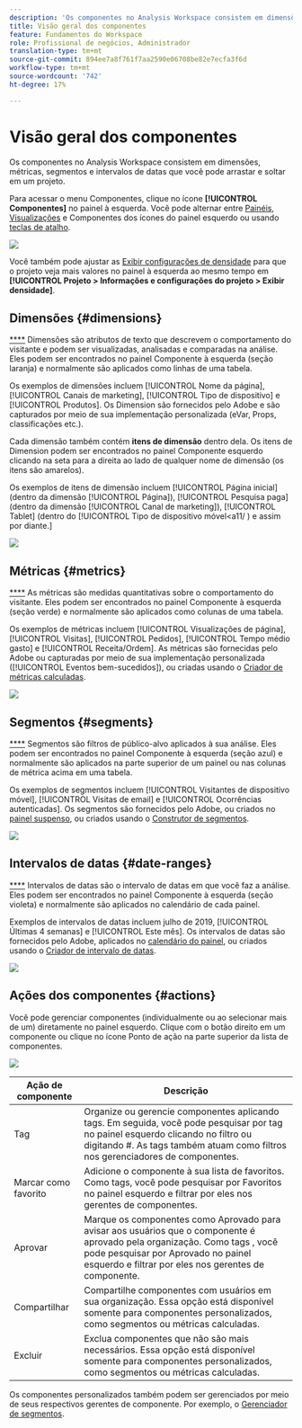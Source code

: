```yaml
---
description: 'Os componentes no Analysis Workspace consistem em dimensões, métricas, segmentos e intervalos de datas que você pode arrastar e soltar em um projeto. '
title: Visão geral dos componentes
feature: Fundamentos do Workspace
role: Profissional de negócios, Administrador
translation-type: tm+mt
source-git-commit: 894ee7a8f761f7aa2590e06708be82e7ecfa3f6d
workflow-type: tm+mt
source-wordcount: '742'
ht-degree: 17%

---
```



# Visão geral dos componentes

Os componentes no Analysis Workspace consistem em dimensões, métricas, segmentos e intervalos de datas que você pode arrastar e soltar em um projeto.

Para acessar o menu Componentes, clique no ícone **[!UICONTROL Componentes]** no painel à esquerda. Você pode alternar entre [Painéis](https://experienceleague.adobe.com/docs/analytics/analyze/analysis-workspace/panels/panels.html?lang=pt-BR), [Visualizações](https://docs.adobe.com/content/help/pt-BR/analytics/analyze/analysis-workspace/visualizations/freeform-analysis-visualizations.html) e Componentes dos ícones do painel esquerdo ou usando [teclas de atalho](/help/analyze/analysis-workspace/build-workspace-project/fa-shortcut-keys.md).

![](assets/component-overview.png)

Você também pode ajustar as [Exibir configurações de densidade](https://docs.adobe.com/content/help/pt-BR/analytics/analyze/analysis-workspace/build-workspace-project/view-density.html) para que o projeto veja mais valores no painel à esquerda ao mesmo tempo em **[!UICONTROL Projeto > Informações e configurações do projeto > Exibir densidade]**.

## Dimensões {#dimensions}

[****](https://docs.adobe.com/content/help/en/analytics/components/dimensions/overview.html) Dimensões são atributos de texto que descrevem o comportamento do visitante e podem ser visualizadas, analisadas e comparadas na análise. Eles podem ser encontrados no painel Componente à esquerda (seção laranja) e normalmente são aplicados como linhas de uma tabela.

Os exemplos de dimensões incluem [!UICONTROL Nome da página], [!UICONTROL Canais de marketing], [!UICONTROL Tipo de dispositivo] e [!UICONTROL Produtos]. Os Dimension são fornecidos pelo Adobe e são capturados por meio de sua implementação personalizada (eVar, Props, classificações etc.).

Cada dimensão também contém **itens de dimensão** dentro dela. Os itens de Dimension podem ser encontrados no painel Componente esquerdo clicando na seta para a direita ao lado de qualquer nome de dimensão (os itens são amarelos).

Os exemplos de itens de dimensão incluem [!UICONTROL Página inicial] (dentro da dimensão [!UICONTROL Página]), [!UICONTROL Pesquisa paga] (dentro da dimensão [!UICONTROL Canal de marketing]), [!UICONTROL Tablet] (dentro do [!UICONTROL Tipo de dispositivo móvel&lt;a11/ ) e assim por diante.]

![](assets/dimensions.png)

## Métricas {#metrics}

[****](https://docs.adobe.com/content/help/en/analytics/components/metrics/overview.html) As métricas são medidas quantitativas sobre o comportamento do visitante. Eles podem ser encontrados no painel Componente à esquerda (seção verde) e normalmente são aplicados como colunas de uma tabela.

Os exemplos de métricas incluem [!UICONTROL Visualizações de página], [!UICONTROL Visitas], [!UICONTROL Pedidos], [!UICONTROL Tempo médio gasto] e [!UICONTROL Receita/Ordem]. As métricas são fornecidas pelo Adobe ou capturadas por meio de sua implementação personalizada ([!UICONTROL Eventos bem-sucedidos]), ou criadas usando o [Criador de métricas calculadas](https://docs.adobe.com/content/help/pt-BR/analytics/components/calculated-metrics/calcmetric-workflow/cm-build-metrics.html).

![](assets/metrics.png)

## Segmentos {#segments}

[****](https://docs.adobe.com/content/help/pt-BR/analytics/analyze/analysis-workspace/components/t-freeform-project-segment.html) Segmentos são filtros de público-alvo aplicados à sua análise. Eles podem ser encontrados no painel Componente à esquerda (seção azul) e normalmente são aplicados na parte superior de um painel ou nas colunas de métrica acima em uma tabela.

Os exemplos de segmentos incluem [!UICONTROL Visitantes de dispositivo móvel], [!UICONTROL Visitas de email] e [!UICONTROL Ocorrências autenticadas]. Os segmentos são fornecidos pelo Adobe, ou criados no [painel suspenso](https://docs.adobe.com/content/help/en/analytics/analyze/analysis-workspace/panels/panels.html), ou criados usando o [Construtor de segmentos](https://docs.adobe.com/content/help/pt-BR/analytics/components/segmentation/segmentation-workflow/seg-build.html).

![](assets/segments.png)

## Intervalos de datas {#date-ranges}

[****](https://docs.adobe.com/content/help/pt-BR/analytics/analyze/analysis-workspace/components/calendar-date-ranges/calendar.html) Intervalos de datas são o intervalo de datas em que você faz a análise. Eles podem ser encontrados no painel Componente à esquerda (seção violeta) e normalmente são aplicados no calendário de cada painel.

Exemplos de intervalos de datas incluem julho de 2019, [!UICONTROL Últimas 4 semanas] e [!UICONTROL Este mês]. Os intervalos de datas são fornecidos pelo Adobe, aplicados no [calendário do painel](https://docs.adobe.com/content/help/en/analytics/analyze/analysis-workspace/panels/panels.html), ou criados usando o [Criador de intervalo de datas](https://docs.adobe.com/content/help/en/analytics/analyze/analysis-workspace/components/calendar-date-ranges/custom-date-ranges.html).

![](assets/date-ranges.png)

## Ações dos componentes {#actions}

Você pode gerenciar componentes (individualmente ou ao selecionar mais de um) diretamente no painel esquerdo. Clique com o botão direito em um componente ou clique no ícone Ponto de ação na parte superior da lista de componentes.

![](assets/component-actions.png)

| Ação de componente | Descrição |
|--- |--- |
| Tag | Organize ou gerencie componentes aplicando tags. Em seguida, você pode pesquisar por tag no painel esquerdo clicando no filtro ou digitando #. As tags também atuam como filtros nos gerenciadores de componentes. |
| Marcar como favorito | Adicione o componente à sua lista de favoritos. Como tags, você pode pesquisar por Favoritos no painel esquerdo e filtrar por eles nos gerentes de componentes. |
| Aprovar | Marque os componentes como Aprovado para avisar aos usuários que o componente é aprovado pela organização. Como tags , você pode pesquisar por Aprovado no painel esquerdo e filtrar por eles nos gerentes de componente. |
| Compartilhar | Compartilhe componentes com usuários em sua organização. Essa opção está disponível somente para componentes personalizados, como segmentos ou métricas calculadas. |
| Excluir | Exclua componentes que não são mais necessários. Essa opção está disponível somente para componentes personalizados, como segmentos ou métricas calculadas. |

Os componentes personalizados também podem ser gerenciados por meio de seus respectivos gerentes de componente. Por exemplo, o [Gerenciador de segmentos](/help/components/segmentation/segmentation-workflow/seg-manage.md).
